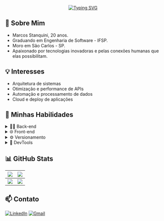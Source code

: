 <!-- Título animado -->
<div align="center">
  <a href="https://git.io/typing-svg">
    <img src="https://readme-typing-svg.herokuapp.com?font=Source+Code+Pro&weight=500&pause=1000&color=00E7FF&background=FF000000&center=true&vCenter=true&width=480&height=75&lines=Code%2C+Learn%2C+Repeat+%F0%9F%94%84" alt="Typing SVG"/>
  </a>
</div>

## 👾 Sobre Mim

- Marcos Stanquini, 20 anos.
- Graduando em Engenharia de Software - IFSP.
- Moro em São Carlos - SP.
- Apaixonado por tecnologias inovadoras e pelas conexões humanas que elas possibilitam.

## 💡 Interesses

- Arquitetura de sistemas
- Otimização e performance de APIs
- Automação e processamento de dados
- Cloud e deploy de aplicações
  
## 💬 Minhas Habilidades

<details>
  <summary>👨‍💻 Back-end</summary>

- **Linguagens:**  
  ![Python](https://img.shields.io/badge/Python-3776AB?style=flat&logo=python&logoColor=white) 
  ![TypeScript](https://img.shields.io/badge/TypeScript-007ACC?style=flat&logo=typescript&logoColor=white) 
  ![JavaScript](https://img.shields.io/badge/JavaScript-F7DF1E?style=flat&logo=javascript&logoColor=black)
  ![Golang](https://img.shields.io/badge/Go-00ADD8?style=flat&logo=go&logoColor=white)

- **Frameworks & Ferramentas:**  
  ![Django](https://img.shields.io/badge/Django-092E20?style=flat&logo=django&logoColor=white) 
  ![Node.js](https://img.shields.io/badge/Node.js-43853D?style=flat&logo=node.js&logoColor=white) 
  ![Fastify](https://img.shields.io/badge/Fastify-20232A?style=flat&logo=fastify&logoColor=white) 
  ![Prisma](https://img.shields.io/badge/Prisma-2D3748?style=flat&logo=prisma&logoColor=white)

- **Banco de Dados:**  
  ![PostgreSQL](https://img.shields.io/badge/PostgreSQL-316192?style=flat&logo=postgresql&logoColor=white)

</details>

<details>
  <summary>🌐 Front-end</summary>

- **Linguagens de marcação e estilo:**  
  ![HTML5](https://img.shields.io/badge/HTML5-E34F26?style=flat&logo=html5&logoColor=white)
  ![CSS3](https://img.shields.io/badge/CSS3-1572B6?style=flat&logo=css3&logoColor=white)

- **Linguagens:**  
  ![JavaScript](https://img.shields.io/badge/JavaScript-F7DF1E?style=flat&logo=javascript&logoColor=black)

- **Frameworks e bibliotecas:**  
  ![Tailwind CSS](https://img.shields.io/badge/Tailwind_CSS-06B6D4?style=flat&logo=tailwind-css&logoColor=white)
  ![Vue.js](https://img.shields.io/badge/Vue.js-4FC08D?style=flat&logo=vue.js&logoColor=white)

</details>

<details>
  <summary>⚙️ Versionamento</summary>

  ![Git](https://img.shields.io/badge/Git-F05033?style=flat&logo=git&logoColor=white) 
  ![GitHub](https://img.shields.io/badge/GitHub-181717?style=flat&logo=github&logoColor=white) 
  ![NPM](https://img.shields.io/badge/npm-CB3837?style=flat&logo=npm&logoColor=white)

</details>

<details>
  <summary>🔧 DevTools</summary>

  ![Docker](https://img.shields.io/badge/Docker-2496ED?style=flat&logo=docker&logoColor=white)  
  ![Swagger](https://img.shields.io/badge/Swagger-85EA2D?style=flat&logo=swagger&logoColor=white)

</details>

## 📊 GitHub Stats

<div align="left">

| ![](http://github-profile-summary-cards.vercel.app/api/cards/profile-details?username=MarcosStanquini&theme=github_dark) | ![](http://github-profile-summary-cards.vercel.app/api/cards/stats?username=MarcosStanquini&theme=github_dark) |
| :-: | :-: |
| ![](http://github-profile-summary-cards.vercel.app/api/cards/productive-time?username=MarcosStanquini&theme=github_dark&utcOffset=8) | ![](http://github-profile-summary-cards.vercel.app/api/cards/repos-per-language?username=MarcosStanquini&theme=github_dark) | ![](http://github-profile-summary-cards.vercel.app/api/cards/most-commit-language?username=MarcosStanquini&theme=github_dark) |

</div>

## 📫 Contato

<div align="start">

[![LinkedIn](https://img.shields.io/badge/-LinkedIn-0A66C2?style=flat&logo=linkedin&logoColor=white&link=https://www.linkedin.com/in/MarcosStanquini)](https://www.linkedin.com/in/MarcosStanquini) 
[![Gmail](https://img.shields.io/badge/-Gmail-D14836?style=flat&logo=gmail&logoColor=white&link=mailto:seu-email@gmail.com)](mailto:seu-email@gmail.com)

</div>
